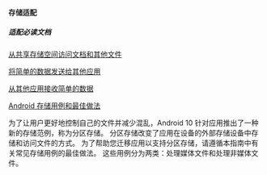 #### 存储适配

##### 适配必读文档

[从共享存储空间访问文档和其他文件](https://developer.android.google.cn/training/data-storage/shared/documents-files?hl=zh-cn)

[将简单的数据发送给其他应用](https://developer.android.com/training/sharing/send)

[从其他应用接收简单的数据](https://developer.android.com/training/sharing/receive)

[Android 存储用例和最佳做法](https://developer.android.com/training/data-storage/use-cases)

为了让用户更好地控制自己的文件并减少混乱，Android 10 针对应用推出了一种新的存储范例，称为分区存储。
分区存储改变了应用在设备的外部存储设备中存储和访问文件的方式。
为了帮助您迁移应用以支持分区存储，请遵循本指南中有关常见存储用例的最佳做法。
这些用例分为两类：处理媒体文件和处理非媒体文件。



